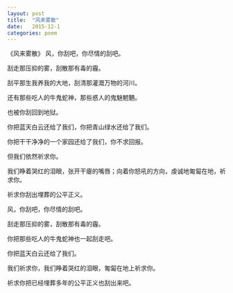 ```yaml
---
layout: post
title:  "风来雾散"
date:   2015-12-1
categories: poem
---
```

<!--more-->

《风来雾散》
风，你刮吧，你尽情的刮吧。
 
刮走那压抑的雾，刮散那有毒的霾。 

刮平那生我养我的大地，刮清那灌溉万物的河川。 

还有那些吃人的牛鬼蛇神，那些惑人的鬼魅魍魉。 

也被你刮回到地狱。 

你把蓝天白云还给了我们，你把青山绿水还给了我们。 

你把干干净净的一个家园还给了我们，你不求回报。 

但我们依然祈求你。 

我们睁着哭红的泪眼，张开干瘪的嘴唇；向着你怒吼的方向，虔诚地匍匐在地，祈求你。 

祈求你刮出埋葬的公平正义。 


风，你刮吧，你尽情的刮吧。 

刮走那压抑的雾，刮散那有毒的霾。 

你把那些吃人的牛鬼蛇神也一起刮走吧。 

你把蓝天白云还给了我们。 

我们祈求你，我们睁着哭红的泪眼，匍匐在地上祈求你。 

祈求你把已经埋葬多年的公平正义也刮出来吧。